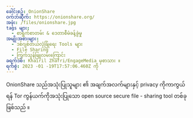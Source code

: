 ```yaml
---
ခေါင်းစဉ်: OnionShare
ဝက်ဘ်ဆိုက်: https://onionshare.org/
အဖုံး: /files/onionshare.jpg
tags များ:
  - စာရွက်စာတမ်း & ဒေတာစီမံခန့်ခွဲမှု
အမျိုးအစားများ:
  - ဒစ်ဂျစ်တယ်လုံခြုံရေး Tools များ
  - File Sharing
  - ကြက်သွန်ဖြူလမ်းကြောင်း
ခရက်ဒစ်: Khairil Zhafri/EngageMedia မှစာသား ။
ရက်စွဲ: 2023 -01 -19T17:57:06.460Z ကို
---
```

OnionShare သည်အသုံးပြုသူများ ၏ အချက်အလက်များနှင့် privacy ကိုကာကွယ်ရန် Tor ကွန်ယက်ကိုအသုံးပြုသော open source secure file - sharing tool တစ်ခုဖြစ်သည် ။